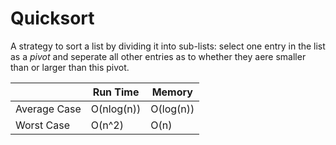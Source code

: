 # Quicksort

A strategy to sort a list by dividing it into sub-lists: select one entry in the list as a *pivot* and seperate all other entries as to
whether they aere smaller than or larger than this pivot.

||  Run Time     | Memory
---- | ----- | ----
Average Case   |     O(nlog(n))          | O(log(n))
Worst Case   |     O(n^2)          | O(n)
